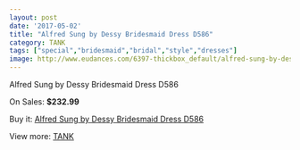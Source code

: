 ```yaml
---
layout: post
date: '2017-05-02'
title: "Alfred Sung by Dessy Bridesmaid Dress D586"
category: TANK
tags: ["special","bridesmaid","bridal","style","dresses"]
image: http://www.eudances.com/6397-thickbox_default/alfred-sung-by-dessy-bridesmaid-dress-d586.jpg
---
```

Alfred Sung by Dessy Bridesmaid Dress D586

On Sales: **$232.99**
<a href="https://www.eudances.com/en/tank/2324-alfred-sung-by-dessy-bridesmaid-dress-d586.html"><amp-img layout="responsive" width="600" height="600" src="//www.eudances.com/6397-thickbox_default/alfred-sung-by-dessy-bridesmaid-dress-d586.jpg" alt="Alfred Sung by Dessy Bridesmaid Dress D586 0" /></a>
<a href="https://www.eudances.com/en/tank/2324-alfred-sung-by-dessy-bridesmaid-dress-d586.html"><amp-img layout="responsive" width="600" height="600" src="//www.eudances.com/6398-thickbox_default/alfred-sung-by-dessy-bridesmaid-dress-d586.jpg" alt="Alfred Sung by Dessy Bridesmaid Dress D586 1" /></a>

Buy it: [Alfred Sung by Dessy Bridesmaid Dress D586](https://www.eudances.com/en/tank/2324-alfred-sung-by-dessy-bridesmaid-dress-d586.html "Alfred Sung by Dessy Bridesmaid Dress D586")

View more: [TANK](https://www.eudances.com/en/28-tank "TANK")